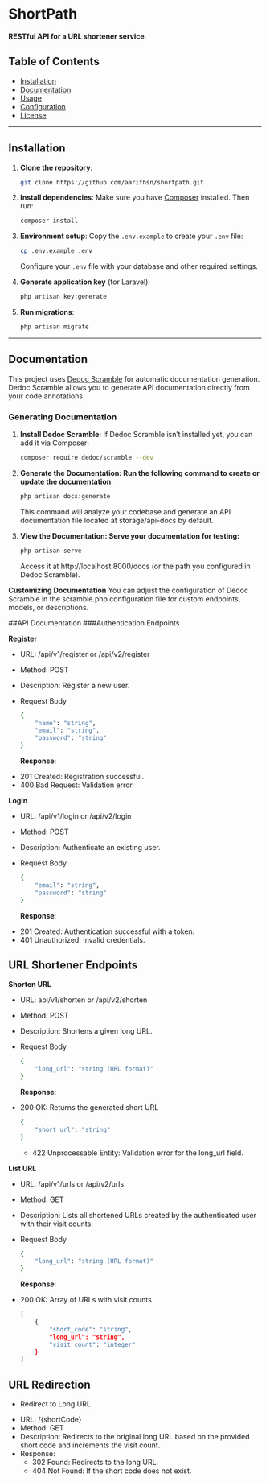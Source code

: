 # ShortPath

**RESTful API for a URL shortener service**.

## Table of Contents

-   [Installation](#installation)
-   [Documentation](#documentation)
-   [Usage](#usage)
-   [Configuration](#configuration)
-   [License](#license)

---

## Installation

1. **Clone the repository**:

    ```bash
    git clone https://github.com/aarifhsn/shortpath.git
    ```

2. **Install dependencies**:
   Make sure you have [Composer](https://getcomposer.org/) installed. Then run:

    ```bash
    composer install
    ```

3. **Environment setup**:
   Copy the `.env.example` to create your `.env` file:

    ```bash
    cp .env.example .env
    ```

    Configure your `.env` file with your database and other required settings.

4. **Generate application key** (for Laravel):

    ```bash
    php artisan key:generate
    ```

5. **Run migrations**:
    ```bash
    php artisan migrate
    ```

---

## Documentation

This project uses [Dedoc Scramble](https://github.com/dedoc/scramble) for automatic documentation generation. Dedoc Scramble allows you to generate API documentation directly from your code annotations.

### Generating Documentation

1. **Install Dedoc Scramble**:
   If Dedoc Scramble isn’t installed yet, you can add it via Composer:
    ```bash
    composer require dedoc/scramble --dev
    ```
2. **Generate the Documentation: Run the following command to create or update the documentation**:

    ```bash
    php artisan docs:generate
    ```

    This command will analyze your codebase and generate an API documentation file located at storage/api-docs by default.

3. **View the Documentation: Serve your documentation for testing:**
    ```bash
    php artisan serve
    ```
    Access it at http://localhost:8000/docs (or the path you configured in Dedoc Scramble).

**Customizing Documentation**
You can adjust the configuration of Dedoc Scramble in the scramble.php configuration file for custom endpoints, models, or descriptions.

##API Documentation
###Authentication Endpoints

**Register**

-   URL: /api/v1/register or /api/v2/register
-   Method: POST
-   Description: Register a new user.
-   Request Body

    ```bash
    {
        "name": "string",
        "email": "string",
        "password": "string"
    }
    ```

    **Response**:

*   201 Created: Registration successful.
*   400 Bad Request: Validation error.

**Login**

-   URL: /api/v1/login or /api/v2/login
-   Method: POST
-   Description: Authenticate an existing user.
-   Request Body

    ```bash
    {
        "email": "string",
        "password": "string"
    }
    ```

    **Response**:

*   201 Created: Authentication successful with a token.
*   401 Unauthorized: Invalid credentials.

## URL Shortener Endpoints

**Shorten URL**

-   URL: api/v1/shorten or /api/v2/shorten
-   Method: POST
-   Description: Shortens a given long URL.
-   Request Body

    ```bash
    {
        "long_url": "string (URL format)"
    }
    ```

    **Response**:

*   200 OK: Returns the generated short URL
    ```bash
    {
        "short_url": "string"
    }
    ```
    -   422 Unprocessable Entity: Validation error for the long_url field.

**List URL**

-   URL: /api/v1/urls or /api/v2/urls
-   Method: GET
-   Description: Lists all shortened URLs created by the authenticated user with their visit counts.
-   Request Body

    ```bash
    {
        "long_url": "string (URL format)"
    }
    ```

    **Response**:

*   200 OK: Array of URLs with visit counts
    ```bash
    [
        {
            "short_code": "string",
            "long_url": "string",
            "visit_count": "integer"
        }
    ]
    ```

## URL Redirection

-   Redirect to Long URL

*   URL: /{shortCode}
*   Method: GET
*   Description: Redirects to the original long URL based on the provided short code and increments the visit count.
*   Response:
    -   302 Found: Redirects to the long URL.
    -   404 Not Found: If the short code does not exist.
